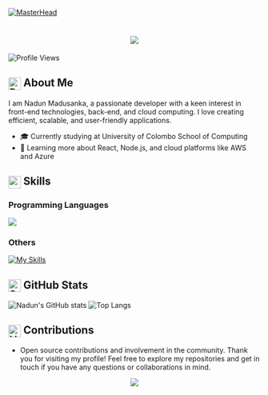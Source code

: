 [![MasterHead](https://user-images.githubusercontent.com/10498744/210012254-234538ff-d198-48aa-8964-37e6fd45d227.gif)](https://your-link.com)

<!--
<p align="center">
    <a>
        <img src="https://media4.giphy.com/media/v1.Y2lkPTc5MGI3NjExdDMweXJkOXM4c3FkdTU0YWNuNnBwdmNnMTlwNTJwZmlkdTYzNm1weCZlcD12MV9pbnRlcm5hbF9naWZfYnlfaWQmY3Q9cw/CKwc8DrjB7KMJ3nZ21/giphy.webp" width="200" height="150" alt="Description of the image">
    </a>
</p>
-->


<h1 align="center">
    <img src="https://readme-typing-svg.herokuapp.com/?font=Righteous&size=35&center=true&vCenter=true&width=500&height=70&duration=4000&lines=Hi+There!+👋;+I'm+Nadun+Madusanka!;" />
</h1>

![Profile Views](https://komarev.com/ghpvc/?username=NadunMN&style=for-the-badge)

## <img src="https://fonts.gstatic.com/s/e/notoemoji/latest/270f_fe0f/512.webp" alt="Pencil" width="25" height="25" align="center" /> About Me

I am Nadun Madusanka, a passionate developer with a keen interest in front-end technologies, back-end, and cloud computing. I love creating efficient, scalable, and user-friendly applications.



- 🎓 Currently studying at University of Colombo School of Computing
- 🌱 Learning more about React, Node.js, and cloud platforms like AWS and Azure

## <img src="https://fonts.gstatic.com/s/e/notoemoji/latest/2699_fe0f/512.webp" alt="skill" width="25" height="25" align="center" /> Skills

### Programming Languages
<p align="left">
  <a href="https://skillicons.dev">
    <img src="https://skillicons.dev/icons?i=c,cpp,python,java,scala,html,css,javascript,php" />
  </a>
</p>
<!-- ![Java](https://img.shields.io/badge/Java-007396?style=for-the-badge&logo=java&logoColor=white)
![Python](https://img.shields.io/badge/Python-3776AB?style=for-the-badge&logo=python&logoColor=white)
![JavaScript](https://img.shields.io/badge/JavaScript-F7DF1E?style=for-the-badge&logo=javascript&logoColor=black)
![C](https://img.shields.io/badge/C-A8B9CC?style=for-the-badge&logo=c&logoColor=white)
![C++](https://img.shields.io/badge/C++-00599C?style=for-the-badge&logo=cplusplus&logoColor=white)
![Scala](https://img.shields.io/badge/Scala-DC322F?style=for-the-badge&logo=scala&logoColor=white) -->

### Others
[![My Skills](https://skillicons.dev/icons?i=aws,azure,react,nodejs,ai,ps,figma,git,github,mongodb,mysql)](https://skillicons.dev)
<!-- ![AWS](https://img.shields.io/badge/AWS-FF9900?style=for-the-badge&logo=amazonaws&logoColor=white)
![Azure](https://img.shields.io/badge/Azure-0089D6?style=for-the-badge&logo=microsoftazure&logoColor=white) -->

<!--### Frameworks and Libraries-->


<!--![React](https://img.shields.io/badge/React-20232A?style=for-the-badge&logo=react&logoColor=61DAFB)
![Node.js](https://img.shields.io/badge/Node.js-43853D?style=for-the-badge&logo=node-dot-js&logoColor=white) -->

<!--### Design Tools-->


<!--![Photoshop](https://img.shields.io/badge/Photoshop-31A8FF?style=for-the-badge&logo=adobephotoshop&logoColor=white)
![Illustrator](https://img.shields.io/badge/Illustrator-FF9A00?style=for-the-badge&logo=adobeillustrator&logoColor=white)
![Figma](https://img.shields.io/badge/Figma-F24E1E?style=for-the-badge&logo=figma&logoColor=white) -->

<!--### Version Control-->

<!--![Git](https://img.shields.io/badge/Git-F05032?style=for-the-badge&logo=git&logoColor=white)-->

<!--### Databases-->

<!--![MySQL](https://img.shields.io/badge/MySQL-4479A1?style=for-the-badge&logo=mysql&logoColor=white)
![MongoDB](https://img.shields.io/badge/MongoDB-47A248?style=for-the-badge&logo=mongodb&logoColor=white)-->

## <img src="https://fonts.gstatic.com/s/e/notoemoji/latest/1f6a8/512.webp" alt="Stat" width="25" height="25" align="center" /> GitHub Stats

![Nadun's GitHub stats](https://github-readme-stats.vercel.app/api?username=NadunMN&show_icons=true&rank_icon=github&theme=transparent&hide=contribs,issues&count_private=true&hide_border=true) ![Top Langs](https://github-readme-stats.vercel.app/api/top-langs/?username=NadunMN&layout=compact&theme=transparent)



<!--<div align="center">
  <img width=390 src="https://github-readme-stats.vercel.app/api?username=NadunMN&count_private=true&show_icons=true&theme=react&rank_icon=github&border_radius=10" alt="readme stats" />
  <img width=325 align="center" src="https://github-readme-stats.vercel.app/api/top-langs/?username=NadunMN&hide=HTML&langs_count=8&layout=compact&theme=react&border_radius=10&size_weight=0.5&count_weight=0.5&exclude_repo=github-readme-stats" alt="top langs" />
</div>-->

## <img src="https://raw.githubusercontent.com/Tarikul-Islam-Anik/Animated-Fluent-Emojis/master/Emojis/Hand%20gestures/Handshake.png" alt="Handshake" width="25" height="25" align="center" /> Contributions
- Open source contributions and involvement in the community.
Thank you for visiting my profile! Feel free to explore my repositories and get in touch if you have any questions or collaborations in mind.

<p align="center">
     <img src="https://capsule-render.vercel.app/api?type=waving&color=gradient&height=100&section=footer"/>
</p>
